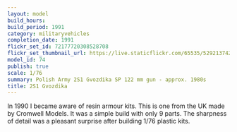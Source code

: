 ```yaml
---
layout: model
build_hours: 
build_period: 1991
category: militaryvehicles
completion_date: 1991
flickr_set_id: 72177720308528708
flickr_set_thumbnail_url: https://live.staticflickr.com/65535/52921374250_09d7b911cb_m.jpg
model_id: 74
publish: true
scale: 1/76
summary: Polish Army 2S1 Gvozdika SP 122 mm gun - approx. 1980s
title: 2S1 Gvozdika
---
```


In 1990 I became aware of resin armour kits. This is one from the UK made by Cromwell Models. It was a simple build with only 9 parts. The sharpness of detail was a pleasant surprise after building 1/76 plastic kits.
